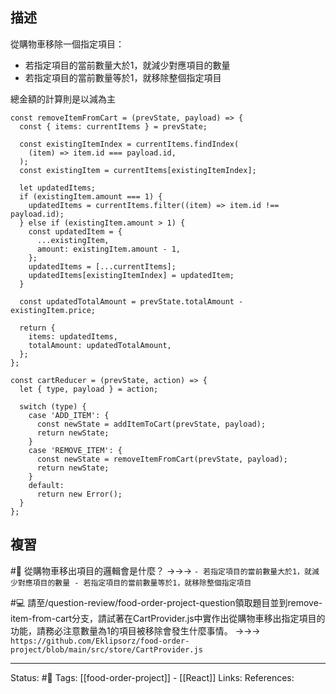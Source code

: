 ## 描述



從購物車移除一個指定項目：
- 若指定項目的當前數量大於1，就減少對應項目的數量
- 若指定項目的當前數量等於1，就移除整個指定項目

總金額的計算則是以減為主
```
const removeItemFromCart = (prevState, payload) => {
  const { items: currentItems } = prevState;

  const existingItemIndex = currentItems.findIndex(
    (item) => item.id === payload.id,
  );
  const existingItem = currentItems[existingItemIndex];

  let updatedItems;
  if (existingItem.amount === 1) {
    updatedItems = currentItems.filter((item) => item.id !== payload.id);
  } else if (existingItem.amount > 1) {
    const updatedItem = {
      ...existingItem,
      amount: existingItem.amount - 1,
    };
    updatedItems = [...currentItems];
    updatedItems[existingItemIndex] = updatedItem;
  }

  const updatedTotalAmount = prevState.totalAmount - existingItem.price;

  return {
    items: updatedItems,
    totalAmount: updatedTotalAmount,
  };
};

const cartReducer = (prevState, action) => {
  let { type, payload } = action;

  switch (type) {
    case 'ADD_ITEM': {
      const newState = addItemToCart(prevState, payload);
      return newState;
    }
    case 'REMOVE_ITEM': {
      const newState = removeItemFromCart(prevState, payload);
      return newState;
    }
    default:
      return new Error();
  }
};
```


## 複習
#🧠 從購物車移出項目的邏輯會是什麼？ ->->-> `- 若指定項目的當前數量大於1，就減少對應項目的數量 - 若指定項目的當前數量等於1，就移除整個指定項目`

#💻 請至/question-review/food-order-project-question領取題目並到remove-item-from-cart分支，請試著在CartProvider.js中實作出從購物車移出指定項目的功能，請務必注意數量為1的項目被移除會發生什麼事情。 ->->-> `https://github.com/Eklipsorz/food-order-project/blob/main/src/store/CartProvider.js`




---
Status: #🌱 
Tags:
[[food-order-project]] - [[React]]
Links:
References: